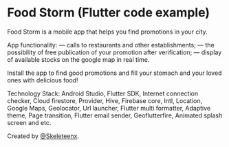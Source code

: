 # Food Storm (Flutter code example)
Food Storm is a mobile app that helps you find promotions in your city.

App functionality:
— calls to restaurants and other establishments;
— the possibility of free publication of your promotion after verification;
— display of available stocks on the google map in real time.

Install the app to find good promotions and fill your stomach and your loved ones with delicious food!

Technology Stack: Android Studio, Flutter SDK, Internet connection checker, Cloud firestore, Provider, Hive, Firebase core, Intl, Location, Google Maps, Geolocator, Url launcher, Flutter multi formatter, Adaptive theme, Page transition, Flutter email sender, Geoflutterfire, Animated splash screen and etc.

Created by [@Skeleteenx](https://github.com/Skeleteenx).